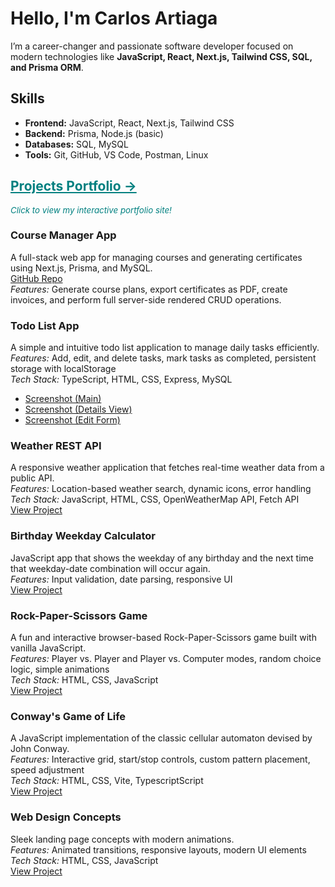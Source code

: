 <h1>Hello, I'm Carlos Artiaga</h1>

<p>
  I’m a career-changer and passionate software developer focused on modern technologies like
  <strong>JavaScript, React, Next.js, Tailwind CSS, SQL, and Prisma ORM</strong>.
</p>

<h2>Skills</h2>
<ul>
  <li><strong>Frontend:</strong> JavaScript, React, Next.js, Tailwind CSS</li>
  <li><strong>Backend:</strong> Prisma, Node.js (basic)</li>
  <li><strong>Databases:</strong> SQL, MySQL</li>
  <li><strong>Tools:</strong> Git, GitHub, VS Code, Postman, Linux</li>
</ul>

<h2>
  <a href="https://scralegi.github.io/ScraleGi/" style="color: teal; text-decoration: underline; cursor: pointer;">
    Projects Portfolio &#8594;
  </a>
</h2>
<p style="color: #008080; font-size: 0.95em;">
  <em>Click to view my interactive portfolio site!</em>
</p>

<h3>Course Manager App</h3>
<p>
  A full-stack web app for managing courses and generating certificates using Next.js, Prisma, and MySQL.<br>
  <a href="https://github.com/ScraleGi/mod_KVS">GitHub Repo</a><br>
  <em>Features:</em> Generate course plans, export certificates as PDF, create invoices, and perform full server-side rendered CRUD operations.
</p>

<h3>Todo List App</h3>
<p>
  A simple and intuitive todo list application to manage daily tasks efficiently.<br>
  <em>Features:</em> Add, edit, and delete tasks, mark tasks as completed, persistent storage with localStorage<br>
  <em>Tech Stack:</em> TypeScript, HTML, CSS, Express, MySQL<br>
  <ul>
  <li><a href="projects/todo_app/screenshots/main.png">Screenshot (Main)</a></li>
  <li><a href="projects/todo_app/screenshots/details.png">Screenshot (Details View)</a></li>
  <li><a href="projects/todo_app/screenshots/edit.png">Screenshot (Edit Form)</a></li>
  </ul>
</p>

<h3>Weather REST API</h3>
<p>
  A responsive weather application that fetches real-time weather data from a public API.<br>
  <em>Features:</em> Location-based weather search, dynamic icons, error handling<br>
  <em>Tech Stack:</em> JavaScript, HTML, CSS, OpenWeatherMap API, Fetch API<br>
  <a href="projects/weather_api/fetchAPIWeather.html">View Project</a>
</p>

<h3>Birthday Weekday Calculator</h3>
<p>
  JavaScript app that shows the weekday of any birthday and the next time that weekday-date combination will occur again.<br>
  <em>Features:</em> Input validation, date parsing, responsive UI<br>
  <a href="projects/birthday_calculator/calendarAPP_v04.html">View Project</a>
</p>

<h3>Rock-Paper-Scissors Game</h3>
<p>
  A fun and interactive browser-based Rock-Paper-Scissors game built with vanilla JavaScript.<br>
  <em>Features:</em> Player vs. Player and Player vs. Computer modes, random choice logic, simple animations<br>
  <em>Tech Stack:</em> HTML, CSS, JavaScript<br>
  <a href="projects/rock_paper_scissors/rps.html">View Project</a>
</p>

<h3>Conway's Game of Life</h3>
<p>
  A JavaScript implementation of the classic cellular automaton devised by John Conway.<br>
  <em>Features:</em> Interactive grid, start/stop controls, custom pattern placement, speed adjustment<br>
  <em>Tech Stack:</em> HTML, CSS, Vite, TypescriptScript<br>
  <a href="projects/game_of_life/index.html">View Project</a>
</p>

<h3>Web Design Concepts</h3>
<p>
  Sleek landing page concepts with modern animations.<br>
  <em>Features:</em> Animated transitions, responsive layouts, modern UI elements<br>
  <em>Tech Stack:</em> HTML, CSS, JavaScript<br>
  <a href="projects/web_design/animatedPage01.html">View Project</a>
</p>